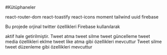 #Kütüphaneler

react-router-dom
react-toastify
react-icons
moment
tailwind
uuid
firebase

Bu projede orjinal twitter özellikleri Firebase kullanılarak

aktif hale getirilmiştir.
Tweet atma
tweet silme
tweet güncelleme
tweet media özellikleri eklme
tweet like atma gibi özellikleri mevcuttur
Tweet silme
tweet düzenleme
gibi özellikleri mevcuttur

